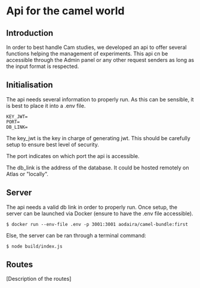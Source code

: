 # Api for the camel world

## Introduction

In order to best handle Cam studies, we developed an api to offer several functions helping the management of experiments. This api cn be accessible through the Admin panel or any other request senders as long as the input format is respected.

## Initialisation

The api needs several information to properly run. As this can be sensible, it is best to place it into a .env file. 

```
KEY_JWT=
PORT=
DB_LINK=
```

The key_jwt is the key in charge of generating jwt. This should be carefully setup to ensure best level of security.

The port indicates on which port the api is accessible.

The db_link is the address of the database. It could be hosted remotely on Atlas or "locally".


## Server

The api needs a valid db link in order to properly run. Once setup, the server can be launched via Docker (ensure to have the .env file accessible).

```
$ docker run --env-file .env -p 3001:3001 aodaira/camel-bundle:first
```

Else, the server can be ran through a terminal command:

```
$ node build/index.js
```

## Routes

[Description of the routes]
